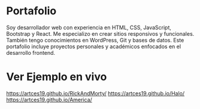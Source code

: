 # Portafolio
Soy desarrollador web con experiencia en HTML, CSS, JavaScript, Bootstrap y React. Me especializo en crear sitios responsivos y funcionales. También tengo conocimientos en WordPress, Git y bases de datos. Este portafolio incluye proyectos personales y académicos enfocados en el desarrollo frontend.

# Ver Ejemplo en vivo
 https://artces19.github.io/RickAndMorty/
 https://artces19.github.io/Halo/
 https://artces19.github.io/America/
 
